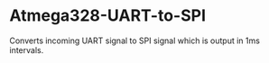 # Atmega328-UART-to-SPI
Converts incoming UART signal to SPI signal which is output in 1ms intervals.
